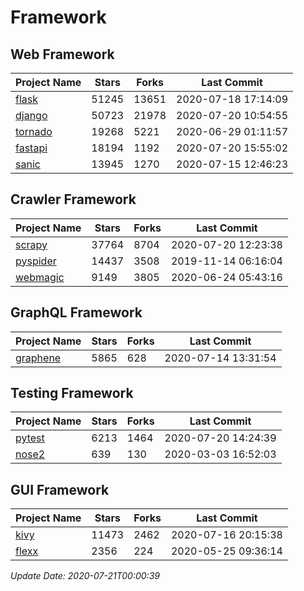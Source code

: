 # Framework

## Web Framework

| Project Name | Stars | Forks | Last Commit |
| ------------ | ----- | ----- | ----------- |
| [flask](https://github.com/pallets/flask) | 51245 | 13651 | 2020-07-18 17:14:09 |
| [django](https://github.com/django/django) | 50723 | 21978 | 2020-07-20 10:54:55 |
| [tornado](https://github.com/tornadoweb/tornado) | 19268 | 5221 | 2020-06-29 01:11:57 |
| [fastapi](https://github.com/tiangolo/fastapi) | 18194 | 1192 | 2020-07-20 15:55:02 |
| [sanic](https://github.com/huge-success/sanic) | 13945 | 1270 | 2020-07-15 12:46:23 |

## Crawler Framework

| Project Name | Stars | Forks | Last Commit |
| ------------ | ----- | ----- | ----------- |
| [scrapy](https://github.com/scrapy/scrapy) | 37764 | 8704 | 2020-07-20 12:23:38 |
| [pyspider](https://github.com/binux/pyspider) | 14437 | 3508 | 2019-11-14 06:16:04 |
| [webmagic](https://github.com/code4craft/webmagic) | 9149 | 3805 | 2020-06-24 05:43:16 |

## GraphQL Framework

| Project Name | Stars | Forks | Last Commit |
| ------------ | ----- | ----- | ----------- |
| [graphene](https://github.com/graphql-python/graphene) | 5865 | 628 | 2020-07-14 13:31:54 |

## Testing Framework

| Project Name | Stars | Forks | Last Commit |
| ------------ | ----- | ----- | ----------- |
| [pytest](https://github.com/pytest-dev/pytest) | 6213 | 1464 | 2020-07-20 14:24:39 |
| [nose2](https://github.com/nose-devs/nose2) | 639 | 130 | 2020-03-03 16:52:03 |

## GUI Framework

| Project Name | Stars | Forks | Last Commit |
| ------------ | ----- | ----- | ----------- |
| [kivy](https://github.com/kivy/kivy) | 11473 | 2462 | 2020-07-16 20:15:38 |
| [flexx](https://github.com/flexxui/flexx) | 2356 | 224 | 2020-05-25 09:36:14 |

*Update Date: 2020-07-21T00:00:39*